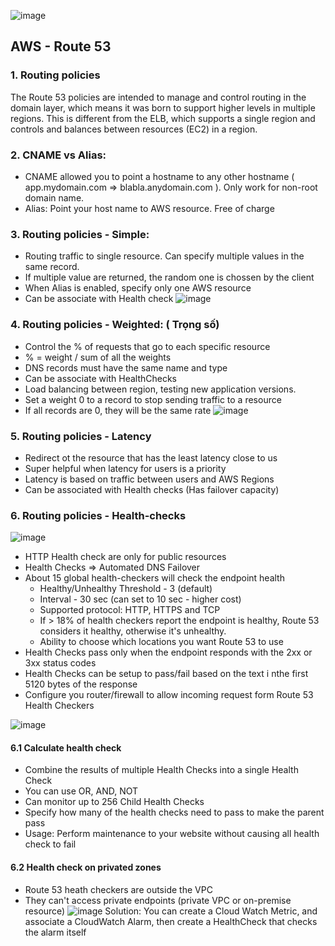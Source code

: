 ![image](https://github.com/nhvu95/aws-handbook/assets/26276890/134958a7-a883-46f3-ba46-7287c99a938a)

## AWS - Route 53
### 1. Routing policies

The Route 53 policies are intended to manage and control routing in the domain layer, which means it was born to support higher levels in multiple regions. This is different from the ELB, which supports a single region and controls and balances between resources (EC2) in a region.

### 2. CNAME vs Alias:
  * CNAME allowed you to point a hostname to any other hostname ( app.mydomain.com => blabla.anydomain.com ). Only work for non-root domain name.
  * Alias: Point your host name to AWS resource. Free of charge

### 3. Routing policies - Simple:
  * Routing traffic to single resource. Can specify multiple values in the same record.
  * If multiple value are returned, the random one is chossen by the client
  * When Alias is enabled, specify only one AWS resource
  * Can be associate with Health check
![image](https://github.com/nhvu95/aws-handbook/assets/26276890/b9e29ee5-2dc4-464c-b386-d7518c91a84b)

### 4. Routing policies - Weighted: ( Trọng số)
  * Control the % of requests that go to each specific resource
  * % = weight / sum of all the weights
  * DNS records must have the same name and type
  * Can be associate with HealthChecks
  * Load balancing between region, testing new application versions.
  * Set a weight 0 to a record to stop sending traffic to a resource
  * If all records are 0, they will be the same rate
![image](https://github.com/nhvu95/aws-handbook/assets/26276890/7d83c27c-89c8-4f20-86b2-cf9328380b76)

### 5. Routing policies - Latency
  * Redirect ot the resource that has the least latency close to us
  * Super helpful when latency for users is a priority
  * Latency is based on traffic between users and AWS Regions
  * Can be associated with Health checks (Has failover capacity)

### 6. Routing policies - Health-checks
   ![image](https://github.com/nhvu95/aws-handbook/assets/26276890/ef43072c-c5fd-41d3-93db-c1215dd46e3d)
   * HTTP Health check are only for public resources
   * Health Checks => Automated DNS Failover
   * About 15 global health-checkers will check the endpoint health
      * Healthy/Unhealthy Threshold - 3 (default)
      * Interval - 30 sec (can set to 10 sec - higher cost)
      * Supported protocol: HTTP, HTTPS and TCP
      * If > 18% of health checkers report the endpoint is healthy, Route 53 considers it healthy, otherwise it's unhealthy.
      * Ability to choose which locations you want Route 53 to use
   * Health Checks pass only when the endpoint responds with the 2xx or 3xx status codes
   * Health Checks can be setup to pass/fail based on the text i nthe first 5120 bytes of the response
   * Configure you router/firewall to allow incoming request form Route 53 Health Checkers

![image](https://github.com/nhvu95/aws-handbook/assets/26276890/7f4a2295-00a2-4084-aa07-66c7ef89bbb4)
#### 6.1 Calculate health check
   * Combine the results of multiple Health Checks into a single Health Check
   * You can use OR, AND, NOT
   * Can monitor up to 256 Child Health Checks
   * Specify how many of the health checks need to pass to make the parent pass
   * Usage: Perform maintenance to your website without causing all health check to fail
#### 6.2 Health check on privated zones
   * Route 53 heath checkers are outside the VPC
   * They can't access private endpoints (private VPC or on-premise resource)
![image](https://github.com/nhvu95/aws-handbook/assets/26276890/98a968d5-dba2-473f-9ecd-9f3c657b31a5)
Solution: You can create a Cloud Watch Metric, and associate a CloudWatch Alarm, then create a HealthCheck that checks the alarm itself
